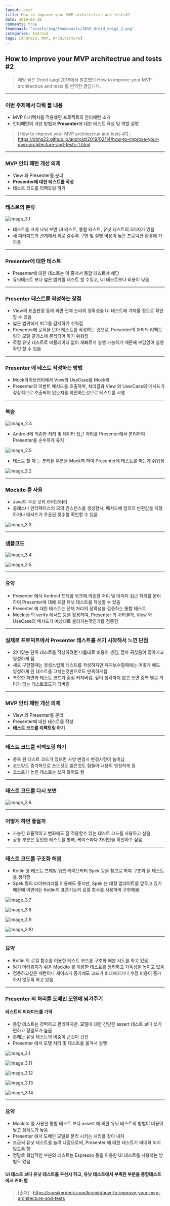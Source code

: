 ```yaml
---
layout: post
title: How to improve your MVP architectrue and tests#2
date: 2019-02-18
comments: true 
thumbnail: "assets/img/thumbnails/2018_droid_kaigi_2.png"
categories: Android
tags: [Android, MVP, Architecture]
---
```




## How to improve your MVP architectrue and tests #2

> 해당 글은 Droid kaigi 2018에서 발표했던 How to improve your MVP architectrue and tests 를 번역한 글입니다.

------

### 이번 주제에서 다뤄 볼 내용

- MVP 아키텍처를 적용했던 프로젝트의 안티패턴 소개
- 안티패턴의 개선 방법과 **Presenter**에 대한 테스트 작성 및 역할 설명

> [How to improve your MVP architectrue and tests #1] : https://dhha22.github.io/android/2019/02/14/how-to-improve-your-mvp-architecture-and-tests-1.html

---

### MVP 안티 패턴 개선 의제 

- View 와 Presenter를 분리
- **Presenter에 대한 테스트를 작성**
- 테스트 코드를 리팩토링 하기

---

### 테스트의 분류

![image_3.1](/assets/img/2018_droid_kaigi/image_3.1.png)



- 테스트를 크게 나눠 보면 UI 테스트, 통합 테스트, 유닛 테스트의 3가지가 있음
- 세 피라미드의 관계에서 위로 갈수록 구현 및 실행 비용이 높은 프로덕션 환경에 가까움

---

### Presenter에 대한 테스트

- Presenter에 대한 테스트는 이 중에서 통합 테스트에 해당
- 유닛테스트 보다 넓은 범위를 테스트 할 수있고, UI 테스트보다 비용이 낮음

---

### Presenter 테스트를 작성하는 장점

- View의 표출판정 등의 화면 전체 논리의 정확성을 UI 테스트에 가까울 정도로 확인할 수 있음
- 넓은 범위에서 버그를 감지하기 쉬워짐
- Presenter에 로직을 모아 테스트를 작성하는 것으로, Presenter의 처리의 리팩토링과 모델 클래스에 분리되어 하기 쉬워짐
- 로컬 유닛 테스트로 에뮬레이터 없이 재빠르게 실행 가능하기 때문에 부담없이 실행 확인 할 수 있음

---

### Presenter 에 테스트 작성하는 방법

- Mock라이브러리에서 View와 UseCase를 Mock화
- Presenter의 이벤트 메서드를 호출하여, 처리결과 View 와 UserCase의 메서드가 정상적으로 호출되어 있는지를 확인하는것으로 테스트를 시행

---

### 복습

![image_2.4](/assets/img/2018_droid_kaigi/image_2.4.png)



- Android에 의존한 처리 및 데이터 접근 처리를 Presenter에서 분리하여 Presenter를 순수하게 유지



![image_2.5](/assets/img/2018_droid_kaigi/image_2.5.png)



- 테스트 할 때 는 분리된 부분을 Mock화 하여 Presenter에 테스트를 하는게 쉬워짐 



![image_3.2](/assets/img/2018_droid_kaigi/image_3.2.png)

----

### Mockito 를 사용

- Java의 주요 모의 라이브러리
- 클래스나 인터페이스의 모의 인스턴스를 생성할시, 메서드에 임의의 반환값을 지정하거나 메서드가 호출된 횟수를 확인할 수 있음

![image_3.3](/assets/img/2018_droid_kaigi/image_3.3.png)

---

### 샘플코드

![image_3.4](/assets/img/2018_droid_kaigi/image_3.4.png)

![image_3.5](/assets/img/2018_droid_kaigi/image_3.5.png)

---

### 요약

- Presenter 에서 Android 프레임 워크에 의존한 처리 및 데이터 접근 처리를 분리하여 Presenter에 대해 로컬 유닛 테스트를 작성할 수 있음
- Presenter 에 대한 테스트는 전체 처리의 정확성을 검증하는 통합 테스트
- Mockito 의 verify 메서드 등을 활용하여, Presenter 의 처리결과, View 와 UseCase의 메서드가 예상대로 불러지는것인가를 검증함

---

### 실제로 프로덕트에서 Presenter 테스트를 쓰기 시작해서 느낀 단점

- 의미있는 단위 테스트를 작성하려면 나름대로 비용이 생김, 점차 귀찮음이 많아지고 엉성하게 됨
- 새로 구현할때는 정성스럽게 테스트를 작성하지만 유지보수할때에는 어떻게 해도 엉성하게 된 테스트를 고치는것만으로도 만족하게됨
- 복잡한 화면과 테스트 코드가 점점 커져버림, 깊이 생각하지 않고 쓰면 중복 별로 의미가 없는 테스트코드가 되버림

----

### MVP 안티 패턴 개선 의제 

- View 와 Presenter를 분리
- Presenter에 대한 테스트를 작성
- **테스트 코드를 리팩토링 하기**

---

### 테스트 코드를 리팩토링 하기

- 중복 된 테스트 코드가 있으면 사양 변경시 변경사항이 늘어남
- 코드량도 증가하므로 쓰는것도 읽은것도 힘들어 내용이 엉성하게 됨
- 코스트가 높은 테스트는 쓰지 않아도 됨

---

### 테스트 코드를 다시 보면

![image_3.6](/assets/img/2018_droid_kaigi/image_3.6.png)

---

### 어떻게 하면 좋을까

- 가능한 효율적이고 변화에도 잘 적용할수 있는 테스트 코드를 사용하고 싶음
- 공통 부분은 동인한 테스트를 통해, 케이스마다 차이만을 확인하고 싶음

---

### 테스트 코드를 구조화 해봄

- Kotlin 용 테스트 프레임 워크 라이브러리 Spek 등을 참고로 하여 구조화 된 테스트를 생각함
- Spek 등의 라이브라리를 이용해도 좋지만, Spek 는 대형 업데이트를 앞두고 있기때문에 이번에는 Kotlin의 표준기능의 로컬 함수를 사용하여 구현해봄



![image_3.7](/assets/img/2018_droid_kaigi/image_3.7.png)

![image_3.8](/assets/img/2018_droid_kaigi/image_3.8.png)



![image_3.9](/assets/img/2018_droid_kaigi/image_3.9.png)



![image_3.10](/assets/img/2018_droid_kaigi/image_3.10.png)



---

### 요약

- Kotlin 의 로컬 함수를 이용한 테스트 코드를 구조화 해본 시도를 하고 있음
- 읽기 어려워지기 쉬운 Mockito 를 이용한 테스트를 정리하고 가독성을 높이고 있음
- 검증하고싶은 패턴이나 케이스가 증가해도 코드가 비대해지거나 수정 비용이 증가하지 않도록 하고 있음

---

### Presenter 의 처리를 도메인 모델에 넘겨주기

#### 테스트의 피라미드를 기억

- 통합 테스트는 강력하고 편리하지만, 모델에 대한 간단한 assert 테스트 보다 쓰기 편하고 정밀도가 높음
- 본래는 유닛 테스트의 비중이 큰것이 건전
- Presenter 에서 모델 처리 및 테스트를 옮겨서 실행

![image_3.1](/assets/img/2018_droid_kaigi/image_3.1.png)



![image_3.11](/assets/img/2018_droid_kaigi/image_3.11.png)



![image_3.12](/assets/img/2018_droid_kaigi/image_3.12.png)

![image_3.13](/assets/img/2018_droid_kaigi/image_3.13.png)



![image_3.14](/assets/img/2018_droid_kaigi/image_3.14.png)



---

### 요약

- Mockito 를 사용한 통합 테스트 보다 assert 에 의한 유닛 테스트의 방법이 비용이 낮고 정확도가 높음
- Presenter 에서 도메인 모델로 분리 시키는 처리를 찾아 내자
- 조금씩 유닛 테스트를 늘려 나감으로써, Presenter 에 대한  테스트가 비대화 되지 않도록 함
- 정말로 핵심적인 부분의 테스트는 Espresso 등을 이용한 UI 테스트를 사용하는 방법도 있음



#### UI 테스트 보다 유닛 테스트를 우선시 하고, 유닛 테스트에서 부족한 부분을 통합테스트에서 커버 함



> [출처] : https://speakerdeck.com/kirimin/how-to-improve-your-mvp-architecture-and-tests


